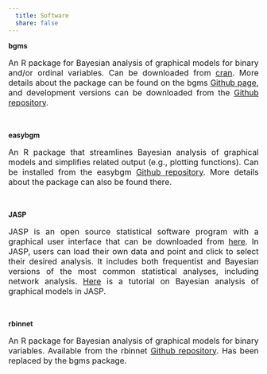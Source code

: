 ```yaml
---
  title: Software
  share: false
---
```


**bgms**</br>
<p style="font-size:medium;text-align:justify">An R package for Bayesian analysis of graphical models for binary and/or ordinal variables. Can be downloaded from <a href="https://cran.r-project.org/package=bgms">cran</a>. More details about the package can be found on the bgms <a href="https://maartenmarsman.github.io/bgms/">Github page</a>, and development versions can be downloaded from the <a href="https://github.com/MaartenMarsman/bgms">Github repository</a>.</p> 
</br>

**easybgm**</br> 
<p style="font-size:medium;text-align:justify">An R package that streamlines Bayesian analysis of graphical models and simplifies related output (e.g., plotting functions). Can be installed from the easybgm <a href="https://github.com/KarolineHuth/easybgm">Github repository</a>. More details about the package can also be found there.</p>  
</br>

**JASP**</br>
<p style="font-size:medium;text-align:justify">JASP is an open source statistical software program with a graphical user interface that can be downloaded from <a href="https://jasp-stats.org/">here</a>. In JASP, users can load their own data and point and click to select their desired analysis. It includes both frequentist and Bayesian versions of the most common statistical analyses, including network analysis. <a href="https://psyarxiv.com/ub5tc">Here</a> is a tutorial on Bayesian analysis of graphical models in JASP.</p>
</br>  

**rbinnet**</br>
<p style="font-size:medium;text-align:justify">An R package for Bayesian analysis of graphical models for binary variables. Available from the rbinnet <a href="https://github.com/MaartenMarsman/rbinnet">Github repository</a>. Has been replaced by the bgms package.</p>
</br>

